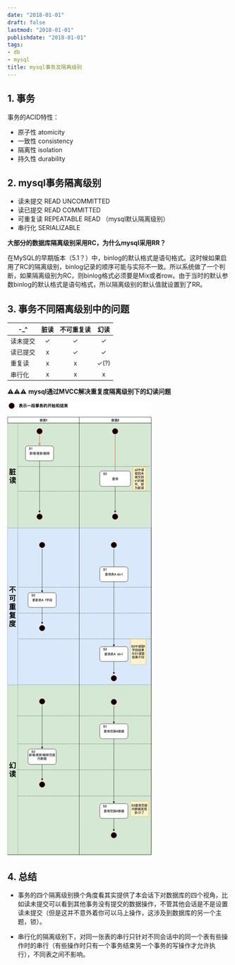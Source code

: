 ```yaml
---
date: "2018-01-01"
draft: false
lastmod: "2018-01-01"
publishdate: "2018-01-01"
tags:
- db
- mysql
title: mysql事务及隔离级别
---
```


## 1. 事务
事务的ACID特性：
* 原子性 atomicity
* 一致性 consistency
* 隔离性 isolation
* 持久性 durability

## 2. mysql事务隔离级别
* 读未提交 READ UNCOMMITTED
* 读已提交 READ COMMITTED
* 可重复读 REPEATABLE READ （mysql默认隔离级别）
* 串行化 SERIALIZABLE

**大部分的数据库隔离级别采用RC，为什么mysql采用RR？**

在MySQL的早期版本（5.1？）中，binlog的默认格式是语句格式。这时候如果启用了RC的隔离级别，binlog记录的顺序可能与实际不一致。所以系统做了一个判断，如果隔离级别为RC，则binlog格式必须要是Mix或者row。由于当时的默认参数binlog的默认格式是语句格式，所以隔离级别的默认值就设置到了RR。

## 3. 事务不同隔离级别中的问题

|      -_^     | 脏读        | 不可重复读 | 幻读 |
| --------- | :----------:|:---------:|:-----:| 
| 读未提交      | ✓         | ✓        |   ✓    | 
| 读已提交      | x         | ✓        |    ✓   |
| 重复读       | x         | x        |     ✓(?)  |
| 串行化       | x         | x       |    x   |

⚠️⚠️⚠️ **mysql通过MVCC解决重复度隔离级别下的幻读问题**

![transaction-issue](../../../picture/transaction-issue.png)

## 4. 总结
* 事务的四个隔离级别换个角度看其实提供了本会话下对数据库的四个视角，比如读未提交可以看到其他事务没有提交的数据操作，不管其他会话是不是设置读未提交（但是这并不意外着你可以马上操作，这涉及到数据库的另一个主题，锁）。

* 串行化的隔离级别下，对同一张表的串行只针对不同会话中的同一个表有些操作时的串行（有些操作时只有一个事务结束另一个事务的写操作才允许执行），不同表之间不影响。
